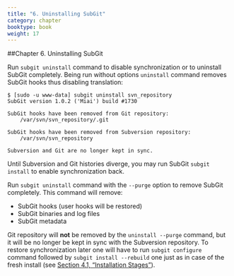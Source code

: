 ```yaml
---
title: "6. Uninstalling SubGit"
category: chapter
booktype: book
weight: 17
---
```

##Chapter 6. Uninstalling SubGit

Run `subgit uninstall` command to disable synchronization or to uninstall SubGit completely.
Being run without options `uninstall` command removes SubGit hooks thus disabling translation:

    $ [sudo -u www-data] subgit uninstall svn_repository
    SubGit version 1.0.2 ('Miai') build #1730

    SubGit hooks have been removed from Git repository:
        /var/svn/svn_repository/.git

    SubGit hooks have been removed from Subversion repository:
        /var/svn/svn_repository

    Subversion and Git are no longer kept in sync.

Until Subversion and Git histories diverge, you may run SubGit `subgit install` to enable synchronization back.

Run `subgit uninstall` command with the `--purge` option to remove SubGit completely. This command will remove:

+ SubGit hooks (user hooks will be restored)
+ SubGit binaries and log files
+ SubGit metadata

Git repository will **not** be removed by the `uninstall --purge` command, but it will be no longer be kept in sync with the Subversion repository. To restore synchronization later one will have to run `subgit configure` command followed by `subgit install --rebuild` one just as in case of the fresh install (see [Section 4.1, “Installation Stages”](#8)).